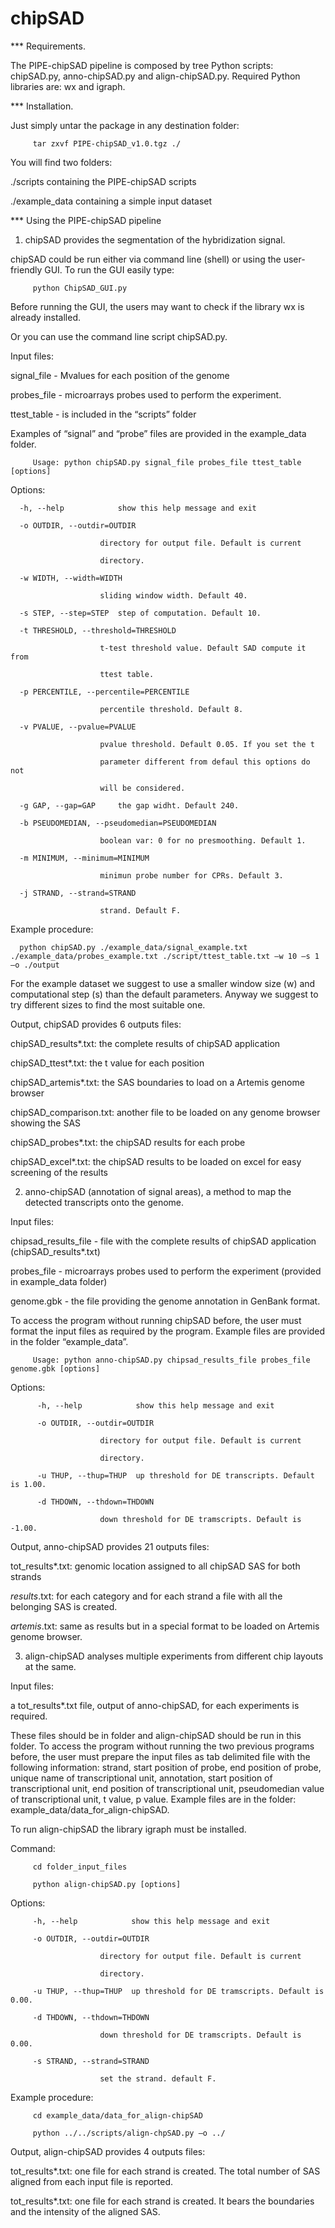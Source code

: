 # chipSAD


***	Requirements.

The PIPE-chipSAD pipeline is composed by tree Python scripts: chipSAD.py, anno-chipSAD.py and align-chipSAD.py.  Required Python libraries are: wx and igraph.



***  Installation.

Just simply untar the package in any destination folder:


         tar zxvf PIPE-chipSAD_v1.0.tgz ./


You will find two folders:


./scripts	containing the PIPE-chipSAD scripts

./example_data  containing a simple input dataset



*** Using the PIPE-chipSAD pipeline

1.	chipSAD provides the segmentation of the hybridization signal.


chipSAD could be run either via command line (shell) or using the user-friendly GUI. To run the GUI easily type:


         python ChipSAD_GUI.py


Before running the GUI, the users may want to check if the library wx is already installed.


Or you can use the command line script chipSAD.py.


Input files: 


signal_file - Mvalues for each position of the genome

probes_file - microarrays probes used to perform the experiment.

ttest_table - is included in the “scripts” folder


Examples of “signal” and “probe” files are provided in the example_data folder. 


         Usage: python chipSAD.py signal_file probes_file ttest_table [options]


Options:


      -h, --help            show this help message and exit
  
      -o OUTDIR, --outdir=OUTDIR
  
                        directory for output file. Default is current
                        
                        directory.
                        
      -w WIDTH, --width=WIDTH
  
                        sliding window width. Default 40.
                        
      -s STEP, --step=STEP  step of computation. Default 10.
  
      -t THRESHOLD, --threshold=THRESHOLD
  
                        t-test threshold value. Default SAD compute it from
                        
                        ttest table.
                        
      -p PERCENTILE, --percentile=PERCENTILE
  
                        percentile threshold. Default 8.
                        
      -v PVALUE, --pvalue=PVALUE
  
                        pvalue threshold. Default 0.05. If you set the t
                        
                        parameter different from defaul this options do not
                        
                        will be considered.
                        
      -g GAP, --gap=GAP     the gap widht. Default 240.
  
      -b PSEUDOMEDIAN, --pseudomedian=PSEUDOMEDIAN
  
                        boolean var: 0 for no presmoothing. Default 1.
                        
      -m MINIMUM, --minimum=MINIMUM
  
                        minimun probe number for CPRs. Default 3.
                        
      -j STRAND, --strand=STRAND
  
                        strand. Default F.
                        



Example procedure:


      python chipSAD.py ./example_data/signal_example.txt ./example_data/probes_example.txt ./script/ttest_table.txt –w 10 –s 1 –o ./output


For the example dataset we suggest to use a smaller window size (w) and computational step (s) than the default parameters. Anyway we suggest to try different sizes to find the most suitable one.


Output, chipSAD provides 6 outputs files:


chipSAD_results*.txt: the complete results of chipSAD application

chipSAD_ttest*.txt: the t value for each position

chipSAD_artemis*.txt: the SAS boundaries to load on a Artemis genome browser

chipSAD_comparison.txt: another file to be loaded on any genome browser showing the SAS

chipSAD_probes*.txt: the chipSAD results for each probe

chipSAD_excel*.txt: the chipSAD results to be loaded on excel for easy screening of the results






2.	anno-chipSAD (annotation of signal areas), a method to map the detected transcripts onto the genome.



Input files: 


chipsad_results_file - file with the complete results of chipSAD application (chipSAD_results*.txt)

probes_file - microarrays probes used to perform the experiment (provided in example_data folder)

 genome.gbk - the file providing the genome annotation in GenBank format.  
 

To access the program without running chipSAD before, the user must format the input files as required by the program. Example files are provided in the folder “example_data”. 


         Usage: python anno-chipSAD.py chipsad_results_file probes_file genome.gbk [options]



Options:


          -h, --help            show this help message and exit
    
          -o OUTDIR, --outdir=OUTDIR
  
                        directory for output file. Default is current
                        
                        directory.
                        
          -u THUP, --thup=THUP  up threshold for DE transcripts. Default is 1.00.
  
          -d THDOWN, --thdown=THDOWN
  
                        down threshold for DE tramscripts. Default is -1.00.
                        
                        


Output, anno-chipSAD provides 21 outputs files:


tot_results*.txt: genomic location assigned to all chipSAD SAS for both strands

*_results_*.txt: for each category and for each strand a file with all the belonging SAS is created.

*_artemis_*.txt: same as results but in a special format to be loaded on Artemis genome browser.







3.	align-chipSAD analyses multiple experiments from different chip layouts at the same.



Input files: 


a  tot_results*.txt file, output of anno-chipSAD, for each experiments is required. 


These files should be in folder and align-chipSAD should be run in this folder.  To access the program without running the two previous programs before, the user must prepare the input files as tab delimited file with the following information: strand, start position of probe, end position of probe, unique name of transcriptional unit, annotation, start position of transcriptional unit, end position of transcriptional unit, pseudomedian value of transcriptional unit, t value, p value.  Example files are in the folder: example_data/data_for_align-chipSAD.



To run align-chipSAD the library igraph must be installed.


Command: 


         cd folder_input_files

         python align-chipSAD.py [options]



Options:


         -h, --help            show this help message and exit
  
         -o OUTDIR, --outdir=OUTDIR
  
                        directory for output file. Default is current
                        
                        directory.
                        
         -u THUP, --thup=THUP  up threshold for DE tramscripts. Default is 0.00.
  
         -d THDOWN, --thdown=THDOWN
  
                        down threshold for DE tramscripts. Default is 0.00.
                        
         -s STRAND, --strand=STRAND
  
                        set the strand. default F.
                        
                        


Example procedure:


         cd example_data/data_for_align-chipSAD

         python ../../scripts/align-chpSAD.py –o ../



Output, align-chipSAD provides 4 outputs files:


tot_results*.txt: one file for each strand is created. The total number of SAS aligned from each input file is reported.

tot_results*.txt: one file for each strand is created. It bears the boundaries and the intensity of the aligned SAS.


